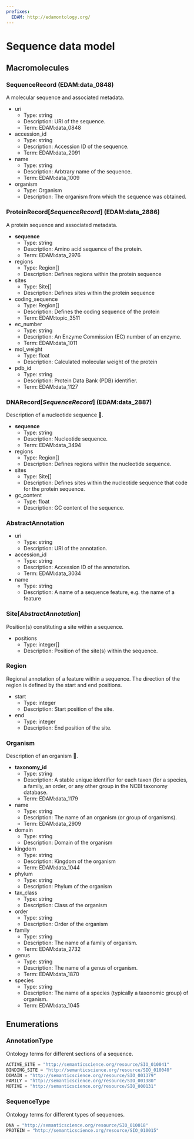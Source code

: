 ```yaml
---
prefixes:
  EDAM: http://edamontology.org/
---
```


# Sequence data model

## Macromolecules

### SequenceRecord (EDAM:data_0848)

A molecular sequence and associated metadata.

- uri
  - Type: string
  - Description: URI of the sequence.
  - Term: EDAM:data_0848
- accession_id
  - Type: string
  - Description: Accession ID of the sequence.
  - Term: EDAM:data_2091
- name
  - Type: string
  - Description: Arbtrary name of the sequence.
  - Term: EDAM:data_1009
- organism
  - Type: Organism
  - Description: The organism from which the sequence was obtained.

### ProteinRecord[_SequenceRecord_] (EDAM:data_2886)

A protein sequence and associated metadata.

- **sequence**
  - Type: string
  - Description: Amino acid sequence of the protein.
  - Term: EDAM:data_2976
- regions
  - Type: Region[]
  - Description: Defines regions within the protein sequence
- sites
  - Type: Site[]
  - Description: Defines sites within the protein sequence
- coding_sequence
  - Type: Region[]
  - Description: Defines the coding sequence of the protein
  - Term: EDAM:topic_3511
- ec_number
  - Type: string
  - Description: An Enzyme Commission (EC) number of an enzyme.
  - Term: EDAM:data_1011
- mol_weight
  - Type: float
  - Description: Calculated molecular weight of the protein
- pdb_id
  - Type: string
  - Description: Protein Data Bank (PDB) identifier.
  - Term: EDAM:data_1127

### DNARecord[_SequenceRecord_] (EDAM:data_2887)

Description of a nucleotide sequence 🧬.

- **sequence**
  - Type: string
  - Description: Nucleotide sequence.
  - Term: EDAM:data_3494
- regions
  - Type: Region[]
  - Description: Defines regions within the nucleotide sequence.
- sites
  - Type: Site[]
  - Description: Defines sites within the nucleotide sequence that code for the protein sequence.
- gc_content
  - Type: float
  - Description: GC content of the sequence.

### AbstractAnnotation

- uri
  - Type: string
  - Description: URI of the annotation.
- accession_id
  - Type: string
  - Description: Accession ID of the annotation.
  - Term: EDAM:data_3034
- name
  - Type: string
  - Description: A name of a sequence feature, e.g. the name of a feature

### Site[_AbstractAnnotation_]

Position(s) constituting a site within a sequence.

- positions
  - Type: integer[]
  - Description: Position of the site(s) within the sequence.

### Region

Regional annotation of a feature within a sequence. The direction of the region is defined by the start and end positions.

- start
  - Type: integer
  - Description: Start position of the site.
- end
  - Type: integer
  - Description: End position of the site.

### Organism

Description of an organism 🦠.

- **taxonomy_id**
  - Type: string
  - Description: A stable unique identifier for each taxon (for a species, a family, an order, or any other group in the NCBI taxonomy database.
  - Term: EDAM:data_1179
- name
  - Type: string
  - Description: The name of an organism (or group of organisms).
  - Term: EDAM:data_2909
- domain
  - Type: string
  - Description: Domain of the organism
- kingdom
  - Type: string
  - Description: Kingdom of the organism
  - Term: EDAM:data_1044
- phylum
  - Type: string
  - Description: Phylum of the organism
- tax_class
  - Type: string
  - Description: Class of the organism
- order
  - Type: string
  - Description: Order of the organism
- family
  - Type: string
  - Description: The name of a family of organism.
  - Term: EDAM:data_2732
- genus
  - Type: string
  - Description: The name of a genus of organism.
  - Term: EDAM:data_1870
- species
  - Type: string
  - Description: The name of a species (typically a taxonomic group) of organism.
  - Term: EDAM:data_1045

## Enumerations

### AnnotationType

Ontology terms for different sections of a sequence.

```python
ACTIVE_SITE = "http://semanticscience.org/resource/SIO_010041"
BINDING_SITE = "http://semanticscience.org/resource/SIO_010040"
DOMAIN = "http://semanticscience.org/resource/SIO_001379"
FAMILY = "http://semanticscience.org/resource/SIO_001380"
MOTIVE = "http://semanticscience.org/resource/SIO_000131"
```

### SequenceType

Ontology terms for different types of sequences.

```python
DNA = "http://semanticscience.org/resource/SIO_010018"
PROTEIN = "http://semanticscience.org/resource/SIO_010015"
```
